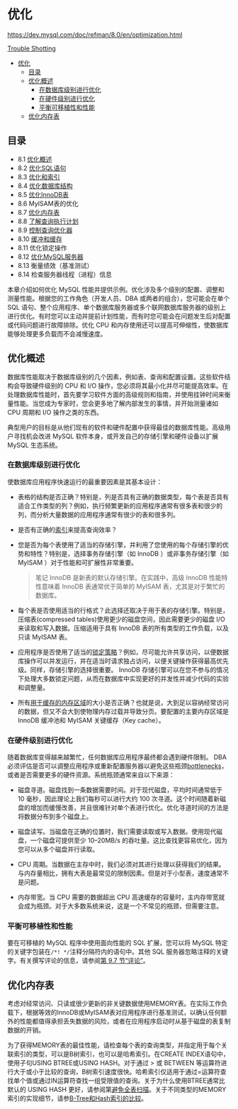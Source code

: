 # 优化

<https://dev.mysql.com/doc/refman/8.0/en/optimization.html>

[Trouble Shotting](TroubleShotting.md)

- [优化](#优化)
  - [目录](#目录)
  - [优化概述](#优化概述)
    - [在数据库级别进行优化](#在数据库级别进行优化)
    - [在硬件级别进行优化](#在硬件级别进行优化)
    - [平衡可移植性和性能](#平衡可移植性和性能)
  - [优化内存表](#优化内存表)
  
## 目录

- 8.1 [优化概述](#优化概述)
- 8.2 [优化SQL语句](优化SQL语句/优化SQL语句.md)
- 8.3 [优化和索引](优化和索引/优化和索引.md)
- 8.4 [优化数据库结构](优化数据库结构/优化数据库结构.md)
- 8.5 [优化InnoDB表](针对InnoDB表进行优化/针对InnoDB表进行优化.md)
- 8.6 MyISAM表的优化
- 8.7 [优化内存表](#优化内存表)
- 8.8 [了解查询执行计划](了解查询执行计划/了解查询执行计划.md)
- 8.9 [控制查询优化器](../优化/控制查询优化器/控制查询优化器.md)
- 8.10 [缓冲和缓存](缓冲和缓存.md)
- 8.11 优化锁定操作
- 8.12 [优化MySQL服务器](优化MySQL服务.md)
- 8.13 衡量绩效（基准测试）
- 8.14 检查服务器线程（进程）信息

本章介绍如何优化 MySQL 性能并提供示例。优化涉及多个级别的配置、调整和测量性能。根据您的工作角色（开发人员、DBA 或两者的组合），您可能会在单个 SQL 语句、整个应用程序、单个数据库服务器或多个联网数据库服务器的级别上进行优化。有时您可以主动并提前计划性能，而有时您可能会在问题发生后对配置或代码问题进行故障排除。优化 CPU 和内存使用还可以提高可伸缩性，使数据库能够处理更多负载而不会减慢速度。

## 优化概述

数据库性能取决于数据库级别的几个因素，例如表、查询和配置设置。这些软件结构会导致硬件级别的 CPU 和 I/O 操作，您必须将其最小化并尽可能提高效率。在处理数据库性能时，首先要学习软件方面的高级规则和指南，并使用挂钟时间来衡量性能。当您成为专家时，您会更多地了解内部发生的事情，并开始测量诸如 CPU 周期和 I/O 操作之类的东西。

典型用户的目标是从他们现有的软件和硬件配置中获得最佳的数据库性能。高级用户寻找机会改进 MySQL 软件本身，或开发自己的存储引擎和硬件设备以扩展 MySQL 生态系统。

### 在数据库级别进行优化

使数据库应用程序快速运行的最重要因素是其基本设计：

- 表格的结构是否正确？特别是，列是否具有正确的数据类型，每个表是否具有适合工作类型的列？例如，执行频繁更新的应用程序通常有很多表和很少的列，而分析大量数据的应用程序通常有很少的表和很多列。

- 是否有正确的[索引](/MySQL参考手册/优化/优化和索引/优化和索引.md)来提高查询效率？

- 您是否为每个表使用了适当的存储引擎，并利用了您使用的每个存储引擎的优势和特性？特别是，选择事务存储引擎（如 InnoDB ）或非事务存储引擎（如 MyISAM ）对于性能和可扩展性非常重要。

  > 笔记
  InnoDB 是新表的默认存储引擎。在实践中，高级 InnoDB 性能特性意味着 InnoDB 表通常优于简单的 MyISAM 表，尤其是对于繁忙的数据库。

- 每个表是否使用适当的行格式？此选择还取决于用于表的存储引擎。特别是，压缩表(compressed tables)使用更少的磁盘空间，因此需要更少的磁盘 I/O 来读取和写入数据。压缩适用于具有 InnoDB 表的所有类型的工作负载，以及只读 MyISAM 表。

- 应用程序是否使用了适当的[锁定策略](https://dev.mysql.com/doc/refman/8.0/en/locking-issues.html)？例如，尽可能允许共享访问，以便数据库操作可以并发运行，并在适当时请求独占访问，以便关键操作获得最高优先级。同样，存储引擎的选择很重要。 InnoDB 存储引擎可以在您不参与的情况下处理大多数锁定问题，从而在数据库中实现更好的并发性并减少代码的实验和调整量。

- 所有[用于缓存的内存区域](缓冲和缓存.md)的大小是否正确？也就是说，大到足以容纳经常访问的数据，但又不会大到使物理内存过载并导致分页。要配置的主要内存区域是 InnoDB 缓冲池和 MyISAM 关键缓存（Key cache）。

### 在硬件级别进行优化

随着数据库变得越来越繁忙，任何数据库应用程序最终都会遇到硬件限制。 DBA 必须评估是否可以调整应用程序或重新配置服务器以避免这些瓶颈[bottlenecks](https://dev.mysql.com/doc/refman/8.0/en/glossary.html#glos_bottleneck)，或者是否需要更多的硬件资源。系统瓶颈通常来自以下来源：

- 磁盘寻道。磁盘找到一条数据需要时间。对于现代磁盘，平均时间通常低于 10 毫秒，因此理论上我们每秒可以进行大约 100 次寻道。这个时间随着新磁盘的增加而缓慢改善，并且很难针对单个表进行优化。优化寻道时间的方法是将数据分布到多个磁盘上。

- 磁盘读写。当磁盘在正确的位置时，我们需要读取或写入数据。使用现代磁盘，一个磁盘可提供至少 10–20MB/s 的吞吐量。这比查找更容易优化，因为您可以从多个磁盘并行读取。

- CPU 周期。当数据在主存中时，我们必须对其进行处理以获得我们的结果。与内存量相比，拥有大表是最常见的限制因素。但是对于小型表，速度通常不是问题。

- 内存带宽。当 CPU 需要的数据超出 CPU 高速缓存的容量时，主内存带宽就会成为瓶颈。对于大多数系统来说，这是一个不常见的瓶颈，但需要注意。

### 平衡可移植性和性能

要在可移植的 MySQL 程序中使用面向性能的 SQL 扩展，您可以将 MySQL 特定的关键字包装在`/*! */`注释分隔符内的语句中。其他 SQL 服务器忽略注释的关键字。有关撰写评论的信息，请参阅[第 9.7 节“评论”](https://dev.mysql.com/doc/refman/8.0/en/comments.html)。

## 优化内存表

考虑对经常访问、只读或很少更新的非关键数据使用MEMORY表。在实际工作负载下，根据等效的InnoDB或MyISAM表对应用程序进行基准测试，以确认任何额外的性能都值得承担丢失数据的风险，或者在应用程序启动时从基于磁盘的表复制数据的开销。

为了获得MEMORY表的最佳性能，请检查每个表的查询类型，并指定用于每个关联索引的类型，可以是B树索引，也可以是哈希索引。在CREATE INDEX语句中，使用子句USING BTREE或USING HASH。对于通过 > 或 BETWEEN 等运算符进行大于或小于比较的查询，B树索引速度很快。哈希索引仅适用于通过=运算符查找单个值或通过IN运算符查找一组受限值的查询。关于为什么使用BTREE通常比默认的 USING HASH 更好，请参阅第[避免全表扫描](.../../优化SQL语句/优化select语句/避免全表扫描.md)。关于不同类型的MEMORY索引的实现细节，请参[B-Tree和Hash索引的比较](../../MySQL参考手册/优化/优化和索引/B-Tree和Hash索引的比较.md)。

